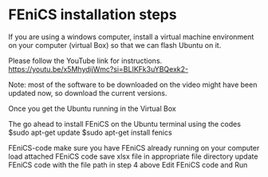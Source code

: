 
# FEniCS installation steps
If you are using a windows computer, install a virtual machine environment on your computer (virtual Box) so that we can flash Ubuntu on it.

Please follow the YouTube link for instructions. https://youtu.be/x5MhydijWmc?si=BLIKFk3uYBQexk2-

Note: most of the software to be downloaded on the video might have been updated now, so download the current versions.

Once you get the Ubuntu running in the Virtual Box

The go ahead to install FEniCS on the Ubuntu terminal using the codes $sudo apt-get update $sudo apt-get install fenics

FEniCS-code
make sure you have FEniCS already running on your computer
load attached FEniCS code
save xlsx file in appropriate file directory
update FEniCS code with the file path in step 4 above
Edit FEniCS code and Run
